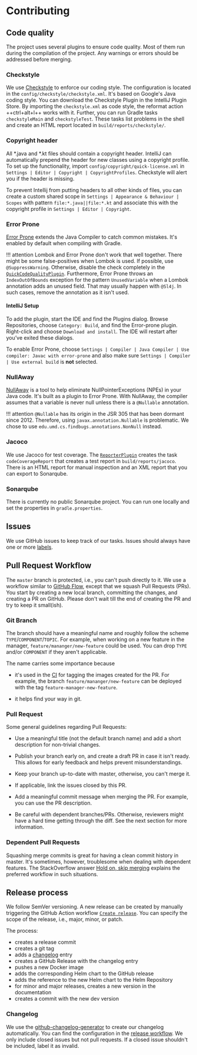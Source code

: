 # Contributing

## Code quality

The project uses several plugins to ensure code quality.
Most of them run during the compilation of the project.
Any warnings or errors should be addressed before merging.

### Checkstyle

We use [Checkstyle](https://checkstyle.sourceforge.io/) to enforce our coding style.
The configuration is located in the `config/checkstyle/checkstyle.xml`.
It's based on Google's Java coding style.
You can download the Checkstyle Plugin in the IntelliJ Plugin Store.
By importing the `checkstyle.xml` as code style, the reformat action ++ctrl+alt+l++ works with it.
Further, you can run Gradle tasks `checkstyleMain` and `checkstyleTest`.
These tasks list problems in the shell and create an HTML report located in `build/reports/checkstyle/`.

### Copyright header

All *.java and *.kt files should contain a copyright header.
IntelliJ can automatically prepend the header for new classes using a copyright profile.
To set up the functionality, import `config/copyright/quick-license.xml`
in `Settings | Editor | Copyright | CopyrightProfiles`.
Checkstyle will alert you if the header is missing.

To prevent Intellij from putting headers to all other kinds of files,
you can create a custom shared scope in `Settings | Appearance & Behaviour | Scopes` with pattern `file:*.java||file:*.kt`
and associate this with the copyright profile in `Settings | Editor | Copyright`.

### Error Prone

[Error Prone](https://errorprone.info/) extends the Java Compiler to catch common mistakes.
It's enabled by default when compiling with Gradle.

!!! attention
    Lombok and Error Prone don't work that well together.
    There might be some false-positives when Lombok is used.
    If possible, use `@SuppressWarning`.
    Otherwise, disable the check completely in the  [`QuickCodeQualityPlugin`](development.md#convention).
    Furthermore, Error Prone throws an `IndexOutOfBounds` exception for the pattern `UnusedVariable` when a Lombok annotation adds an unused field.
    That may usually happen with `@Sl4j`.
    In such cases, remove the annotation as it isn't used.

#### IntelliJ Setup

To add the plugin, start the IDE and find the Plugins dialog.
Browse Repositories, choose `Category: Build`, and find the Error-prone plugin.
Right-click and choose `Download and install`.
The IDE will restart after you’ve exited these dialogs.

To enable Error Prone, choose `Settings | Compiler | Java Compiler | Use compiler: Javac with error-prone`
and also make sure `Settings | Compiler | Use external build` is **not** selected.

### NullAway

[NullAway](https://github.com/uber/NullAway) is a tool to help eliminate NullPointerExceptions (NPEs) in your Java code.
It's built as a plugin to Error Prone.
With NullAway, the compiler assumes that a variable is never null unless there is a `@Nullable` annotation.

!!! attention
    `@Nullable` has its origin in the JSR 305 that has been dormant since 2012.
    Therefore, using  `javax.annotation.Nullable` is problematic.
    We chose to use `edu.umd.cs.findbugs.annotations.NonNull` instead.


### Jacoco

We use Jacoco for test coverage.
The [`ReporterPlugin`](development.md#convention) creates the task `codeCoverageReport`
that creates a test report in `build/reports/jacoco`.
There is an HTML report for manual inspection and an XML report that you can export to Sonarqube.

### Sonarqube

There is currently no public Sonarqube project.
You can run one locally and set the properties in `gradle.properties`.

## Issues

We use GitHub issues to keep track of our tasks.
Issues should always have one or more [labels](https://github.com/bakdata/quick/labels).

## Pull Request Workflow

The `master` branch is protected, i.e., you can't push directly to it.
We use a workflow similar to [GitHub Flow](https://guides.github.com/introduction/flow),
except that we squash Pull Requests (PRs).
You start by creating a new local branch, committing the changes, and creating a PR on GitHub.
Please don't wait till the end of creating the PR and try to keep it small(ish).

### Git Branch

The branch should have a meaningful name and roughly follow the scheme `TYPE`/`COMPONENT`/`TOPIC`.
For example, when working on a new feature in the manager, `feature/mananger/new-feature` could be used.
You can drop `TYPE` and/or `COMPONENT` if they aren't applicable.

The name carries some importance because

* it's used in the [CI](operations.md#CI) for tagging the images created for the PR.
  For example, the branch `feature/mananger/new-feature` can be deployed with the tag `feature-manager-new-feature`.

* it helps find your way in git.

### Pull Request

Some general guidelines regarding Pull Requests:

- Use a meaningful title (not the default branch name) and add a short description for non-trivial changes.

- Publish your branch early on, and create a draft PR in case it isn't ready.
  This allows for early feedback and helps prevent misunderstandings.

- Keep your branch up-to-date with master, otherwise, you can't merge it.

- If applicable, link the issues closed by this PR.

- Add a meaningful commit message when merging the PR.
  For example, you can use the PR description.

- Be careful with dependent branches/PRs.
  Otherwise, reviewers might have a hard time getting through the diff.
  See the next section for more information.

### Dependent Pull Requests

Squashing merge commits is great for having a clean commit history in master.
It's sometimes, however, troublesome when dealing with dependent features.
The StackOverflow answer [Hold on, skip merging](https://softwareengineering.stackexchange.com/questions/351727/working-on-a-branch-with-a-dependence-on-another-branch-that-is-being-reviewed/351790#351790)
explains the preferred workflow in such situations.

## Release process

We follow SemVer versioning.
A new release can be created by manually triggering the GitHub Action workflow [`Create release`](https://github.com/bakdata/quick/actions/workflows/release.yml).
You can specify the scope of the release, i.e., major, minor, or patch.

The process:

- creates a release commit
- creates a git tag
- adds a [changelog](#changelog) entry
- creates a GitHub Release with the changelog entry
- pushes a new Docker image
- adds the corresponding Helm chart to the GitHub release
- adds the reference to the new Helm chart to the Helm Repository
- for minor and major releases, creates a new version in the documentation
- creates a commit with the new dev version

### Changelog

We use the [github-changelog-generator](https://github.com/github-changelog-generator/github-changelog-generator) to create our changelog automatically.
You can find the configuration in the [release workflow](https://github.com/bakdata/quick/blob/master/.github/workflows/release.yml).
We only include closed issues but not pull requests.
If a closed issue shouldn't be included, label it as invalid.

